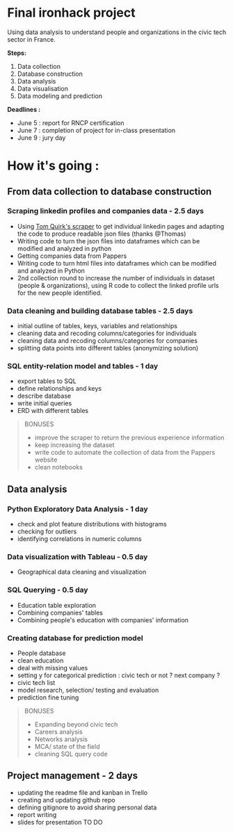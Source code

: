 # Final ironhack project
Using data analysis to understand people and organizations in the civic tech sector in France. 

**Steps:**
1. Data collection 
2. Database construction 
3. Data analysis 
4. Data visualisation 
5. Data modeling and prediction 

**Deadlines :**
* June 5 : report for RNCP certification 
* June 7 : completion of project for in-class presentation 
* June 9 : jury day  
 

# How it's going : 

## From data collection to database construction 

### Scraping linkedin profiles and companies data - 2.5 days
* Using [Tom Quirk's scraper](https://github.com/tomquirk/linkedin-api) to get individual linkedin pages and adapting the code to produce readable json files (thanks @Thomas) 
* Writing code to turn the json files into dataframes which can be modified and analyzed in python
* Getting companies data from Pappers
* Writing code to turn html files into dataframes which can be modified and analyzed in Python 
* 2nd collection round to increase the number of individuals in dataset (people & organizations), using R code to collect the linked profile urls for the new people identified. 

### Data cleaning and building database tables - 2.5 days 
* initial outline of tables, keys, variables and relationships 
* cleaning data and recoding columns/categories for individuals 
* cleaning data and recoding columns/categories for companies 
* splitting data points into different tables (anonymizing solution)

### SQL entity-relation model and tables - 1 day
* export tables to SQL
* define relationships and keys 
* describe database
* write initial queries
* ERD with different tables 

> BONUSES 
>* improve the scraper to return the previous experience information 
>* keep increasing the dataset
>* write code to automate the collection of data from the Pappers website
>* clean notebooks

## Data analysis 

### Python Exploratory Data Analysis - 1 day 
* check and plot feature distributions with histograms 
* checking for outliers
* identifying correlations in numeric columns 

### Data visualization with Tableau - 0.5 day
* Geographical data cleaning and visualization 

### SQL Querying - 0.5 day 
* Education table exploration 
* Combining companies' tables 
* Combining people's education with companies' information 

### Creating database for prediction model 
* People database 
* clean education 
* deal with missing values 
* setting y for categorical prediction : civic tech or not ? next company ? 
* civic tech list 
* model research, selection/ testing and evaluation 
* prediction fine tuning 

> BONUSES  
>* Expanding beyond civic tech 
>* Careers analysis 
>* Networks analysis 
>* MCA/ state of the field 
>* cleaning SQL query code 

## Project management - 2 days  
* updating the readme file and kanban in Trello 
* creating and updating github repo 
* defining gitignore to avoid sharing personal data 
* report writing 
* slides for presentation TO DO 
